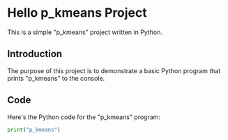 # Hello p_kmeans Project

This is a simple "p_kmeans" project written in Python.

## Introduction

The purpose of this project is to demonstrate a basic Python program that prints "p_kmeans" to the console.

## Code

Here's the Python code for the "p_kmeans" program:

```python
print("p_kmeans")
```
